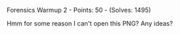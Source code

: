 Forensics Warmup 2 - Points: 50 - (Solves: 1495)

Hmm for some reason I can't open this PNG? Any ideas?
